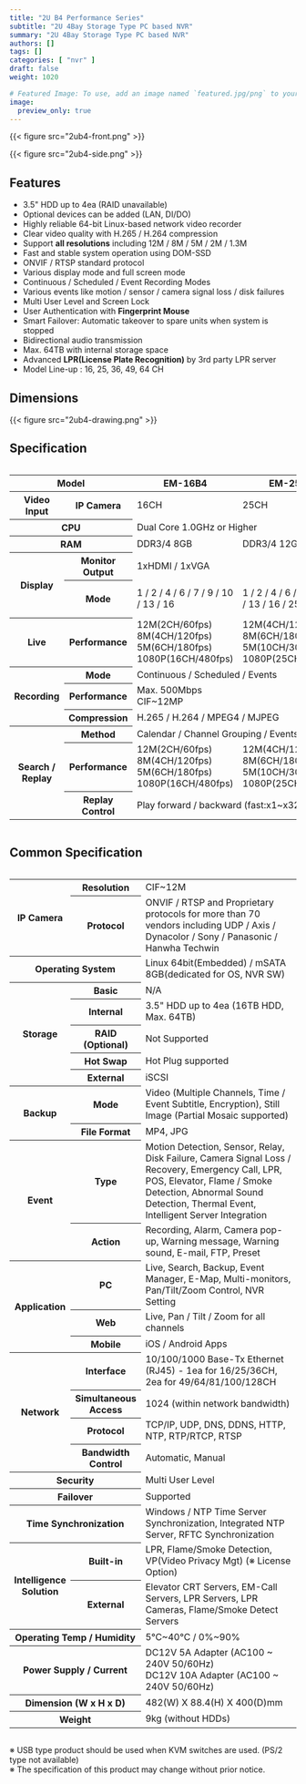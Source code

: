 ```yaml
---
title: "2U B4 Performance Series"
subtitle: "2U 4Bay Storage Type PC based NVR"
summary: "2U 4Bay Storage Type PC based NVR"
authors: []
tags: []
categories: [ "nvr" ]
draft: false
weight: 1020

# Featured Image: To use, add an image named `featured.jpg/png` to your page's folder.
image:
  preview_only: true
---
```


<div class="container">
<div class="row align-items-center">
<div class="col-sm">

{{< figure src="2ub4-front.png" >}}

</div>
<div class="col-sm">

{{< figure src="2ub4-side.png" >}}

</div>
</div>
</div>

<div class="container">
<div class="row align-items-top">
<div class="col-12 col-sm-8 pl-0">

## Features

- 3.5" HDD up to 4ea (RAID unavailable)
- Optional devices can be added (LAN, DI/DO)
- Highly reliable 64-bit Linux-based network video recorder
- Clear video quality with H.265 / H.264 compression
- Support **all resolutions** including 12M / 8M / 5M / 2M / 1.3M
- Fast and stable system operation using DOM-SSD
- ONVIF / RTSP standard protocol
- Various display mode and full screen mode
- Continuous / Scheduled / Event Recording Modes
- Various events like motion / sensor / camera signal loss / disk failures
- Multi User Level and Screen Lock
- User Authentication with **Fingerprint Mouse**
- Smart Failover: Automatic takeover to spare units when system is stopped
- Bidirectional audio transmission
- Max. 64TB with internal storage space
- Advanced **LPR(License Plate Recognition)** by 3rd party LPR server 
- Model Line-up : 16, 25, 36, 49, 64 CH

</div>
<div class="col-12 col-sm-4 pl-0">

## Dimensions

{{< figure src="2ub4-drawing.png" >}}

</div>
</div>
</div>

## Specification

<div style="overflow-x: auto">
<table class="spec">
<thead>
<tr>
<th colspan="2">Model</th>
<th>EM-16B4</th>
<th>EM-25B4</th>
<th>EM-36B4</th>
<th>EM-49B4F</th>
<th>EM-64B4F</th>
</tr>
</thead>
<tbody>
<tr>
<th>Video<br>Input</th>
<th>IP Camera</th>
<td>16CH</td>
<td>25CH</td>
<td>36CH</td>
<td>49CH</td>
<td>64CH</td>
</tr>
<tr>
<th colspan="2">CPU</th>
<td colspan="2">Dual Core 1.0GHz or Higher</td>
<td>i3 3.0GHz or Higher</td>
<td colspan="2">Intel i5 2.5GHz or Higher</td>
</tr>
<tr>
<th colspan="2">RAM</th>
<td>DDR3/4 8GB</td>
<td>DDR3/4 12GB</td>
<td>DDR3/4 16GB</td>
<td>DDR3/4 24GB</td>
<td>DDR3/4 32GB</td>
</tr>
<tr>
<th rowspan="2">Display</th>
<th>Monitor<br>Output</th>
<td colspan="5">1xHDMI / 1xVGA</td>
</tr>
<tr>
<th>Mode</th>
<td>1 / 2 / 4 / 6 / 7 / 9 / 10 / 13 / 16</td>
<td>1 / 2 / 4 / 6 / 7 / 9 / 10 / 13 / 16 / 25</td>
<td>1 / 2 / 4 / 6 / 7 / 9 / 10 / 13 / 16 / 25 / 36</td>
<td>1 / 2 / 4 / 6 / 7 / 9 / 10 / 13 / 16 / 25 / 36 / 49</td>
<td>1 / 2 / 4 / 6 / 7 / 9 / 10 / 13 / 16 / 25 / 36 / 49 / 64</td>
</tr>
<tr>
<th>Live</th>
<th>Performance</th>
<td>12M(2CH/60fps)<br>8M(4CH/120fps)<br>5M(6CH/180fps)<br>1080P(16CH/480fps)</td>
<td>12M(4CH/120fps)<br>8M(6CH/180fps)<br>5M(10CH/300fps)<br>1080P(25CH/750fps)</td>
<td>12M(6CH/180fps)<br>8M(9CH/270fps)<br>5M(14CH/420fps)<br>1080P(36CH/1080fps)</td>
<td>12M(8CH/240fps)<br>8M(12CH/360fps)<br>5M(19CH/570fps)<br>1080P(49CH/1470fps)</td>
<td>12M(10CH/300fps)<br>8M(16CH/480fps)<br>5M(25CH/750fps)<br>1080P(64CH/1920fps)</td>
</tr>
<tr>
<th rowspan="3">Recording</th>
<th>Mode</th>
<td colspan="5">Continuous / Scheduled / Events</td>
</tr>
<tr>
<th>Performance</th>
<td colspan="5">Max. 500Mbps<br>CIF~12MP</td>
</tr>
<tr>
<th>Compression</th>
<td colspan="5">H.265 / H.264 / MPEG4 / MJPEG</td>
</tr>
<tr>
<th rowspan="3">Search /<br>Replay</th>
<th>Method</th>
<td colspan="5">Calendar / Channel Grouping / Events</td>
</tr>
<tr>
<th>Performance</th>
<td>12M(2CH/60fps)<br>8M(4CH/120fps)<br>5M(6CH/180fps)<br>1080P(16CH/480fps)</td>
<td>12M(4CH/120fps)<br>8M(6CH/180fps)<br>5M(10CH/300fps)<br>1080P(25CH/750fps)</td>
<td>12M(6CH/180fps)<br>8M(9CH/270fps)<br>5M(14CH/420fps)<br>1080P(36CH/1080fps)</td>
<td>12M(8CH/240fps)<br>8M(12CH/360fps)<br>5M(19CH/570fps)<br>1080P(49CH/1470fps)</td>
<td>12M(10CH/300fps)<br>8M(16CH/480fps)<br>5M(25CH/750fps)<br>1080P(64CH/1920fps)</td>
</tr>
<tr>
<th>Replay<br>Control</th>
<td colspan="5">Play forward / backward (fast:x1~x32, slow:1/4~1/2), Step forward / backward</td>
</tr>
</tbody>
</table>
</div>

## Common Specification

<div style="overflow-x: auto">
<table class="spec">
<tbody>
<tr>
<th rowspan="2">IP Camera</th>
<th>Resolution</td>
<td>CIF~12M</td>
</tr>
<tr>
<th>Protocol</th>
<td>ONVIF / RTSP and Proprietary protocols for more than 70 vendors including UDP / Axis / Dynacolor / Sony / Panasonic / Hanwha Techwin</td>
</tr>
<tr>
<th colspan="2">Operating System</th>
<td>Linux 64bit(Embedded) / mSATA 8GB(dedicated for OS, NVR SW)</td>
</tr>
<tr>
<th rowspan="5">Storage</th>
<th>Basic</th>
<td>N/A</td>
</tr>
<tr>
<th>Internal</th>
<td>3.5" HDD up to 4ea (16TB HDD, Max. 64TB)</td>
</tr>
<tr>
<th>RAID<br>(Optional)</th>
<td>Not Supported</td>
</tr>
<tr>
<th>Hot Swap</th>
<td>Hot Plug supported</td>
</tr>
<tr>
<th>External</th>
<td>iSCSI</td>
</tr>
<tr>
<th rowspan="2">Backup</th>
<th>Mode</th>
<td>Video (Multiple Channels, Time / Event Subtitle, Encryption), Still Image (Partial Mosaic supported)</td>
</tr>
<tr>
<th>File Format</th>
<td>MP4, JPG</td>
</tr>
<tr>
<th rowspan="2">Event</th>
<th>Type</th>
<td>Motion Detection, Sensor, Relay, Disk Failure, Camera Signal Loss / Recovery, Emergency Call, LPR, POS, Elevator, Flame / Smoke Detection, Abnormal Sound Detection, Thermal Event, Intelligent Server Integration</td>
</tr>
<tr>
<th>Action</th>
<td>Recording, Alarm, Camera pop-up, Warning message, Warning sound, E-mail, FTP, Preset</td>
</tr>
<tr>
<th rowspan="3">Application</th>
<th>PC</th>
<td>Live, Search, Backup, Event Manager, E-Map, Multi-monitors, Pan/Tilt/Zoom Control, NVR Setting</td>
</tr>
<tr>
<th>Web</th>
<td>Live, Pan / Tilt / Zoom for all channels</td>
</tr>
<tr>
<th>Mobile</th>
<td>iOS / Android Apps</td>
</tr>
<tr>
<th rowspan="4">Network</th>
<th>Interface</th>
<td>10/100/1000 Base-Tx Ethernet (RJ45) - 1ea for 16/25/36CH, 2ea for 49/64/81/100/128CH</td>
</tr>
<tr>
<th>Simultaneous<br>Access</th>
<td>1024 (within network bandwidth)</td>
</tr>
<tr>
<th>Protocol</th>
<td>TCP/IP, UDP, DNS, DDNS, HTTP, NTP, RTP/RTCP, RTSP</td>
</tr>
<tr>
<th>Bandwidth<br>Control</th>
<td>Automatic, Manual</td>
</tr>
<tr>
<th colspan="2">Security</th>
<td>Multi User Level</td>
</tr>
<tr>
<th colspan="2">Failover</th>
<td>Supported</td>
</tr>
<tr>
<th colspan="2">Time Synchronization</th>
<td>Windows / NTP Time Server Synchronization, Integrated NTP Server, RFTC Synchronization</td>
</tr>
<tr>
<th rowspan="2">Intelligence<br>Solution</th>
<th>Built-in</th>
<td>LPR, Flame/Smoke Detection, VP(Video Privacy Mgt) (※ License Option)</td>
</tr>
<tr>
<th>External</th>
<td>Elevator CRT Servers, EM-Call Servers, LPR Servers, LPR Cameras, Flame/Smoke Detect Servers</td>
</tr>
<tr>
<th colspan="2">Operating Temp / Humidity</th>
<td>5℃~40℃ / 0%~90%</td>
</tr>
<tr>
<th colspan="2">Power Supply / Current</th>
<td>DC12V 5A Adapter (AC100 ~ 240V 50/60Hz)<br>DC12V 10A Adapter (AC100 ~ 240V 50/60Hz)</td>
</tr>
<tr>
<th colspan="2">Dimension (W x H x D)</th>
<td>482(W) Ⅹ 88.4(H) Ⅹ 400(D)mm</td>
</tr>
<tr>
<th colspan="2">Weight</th>
<td>9kg (without HDDs)</td>
</tr>
</tbody>
</table>
</div>

※ USB type product should be used when KVM switches are used. (PS/2 type not available)  
※ The specification of this product may change without prior notice.

